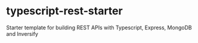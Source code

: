# typescript-rest-starter
Starter template for building REST APIs with Typescript, Express, MongoDB and Inversify
